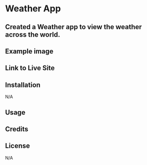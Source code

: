 # Weather App

## Created a Weather app to view the weather across the world.

## Example image


## Link to Live Site


## Installation

N/A

## Usage



## Credits 



## License

N/A